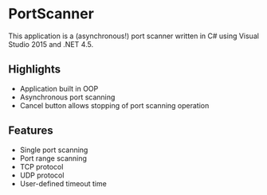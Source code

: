 # PortScanner
This application is a (asynchronous!) port scanner written in C# using Visual Studio 2015 and .NET 4.5.

## Highlights
* Application built in OOP
* Asynchronous port scanning
* Cancel button allows stopping of port scanning operation

## Features
* Single port scanning
* Port range scanning
* TCP protocol
* UDP protocol
* User-defined timeout time
